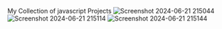 My Collection of javascript Projects
![Screenshot 2024-06-21 215044](https://github.com/AdityaDaniel06/javascript-projects/assets/154726989/71faf0c2-a824-4279-a418-4c83954accd4)
![Screenshot 2024-06-21 215114](https://github.com/AdityaDaniel06/javascript-projects/assets/154726989/c210d071-61be-4522-bc1c-adc42eb222c6)
![Screenshot 2024-06-21 215144](https://github.com/AdityaDaniel06/javascript-projects/assets/154726989/3c4807ef-4b36-449a-9ff4-fe17e96b2644)
